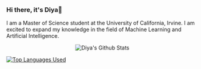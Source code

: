 ### Hi there, it's Diya👋
I am a Master of Science student at the University of California, Irvine. I am excited to expand my knowledge in the field of Machine Learning and Artificial Intelligence.
<p align="center">
  <img alt="Diya's Github Stats" src="https://github-readme-stats.vercel.app/api?username=DiyadotSaha&show_icons=true&hide_border=false&hide=stars,prs,issues&count_private=true&rank_icon=github&theme=transparent">
</p>


[![Top Languages Used](https://github-readme-stats.vercel.app/api/top-langs/?username=DiyadotSaha&theme=transparent&layout=pie&hide=jupiter%20notebook)](https://github.com/anuraghazra/github-readme-stats)






<!--
**DiyadotSaha/DiyadotSaha** is a ✨ _special_ ✨ repository because its `README.md` (this file) appears on your GitHub profile.
Here are some ideas to get you started:
Streak: [![GitHub Streak](https://streak-stats.demolab.com/?user=DiyadotSaha&theme=transparent&hide_longest_streak=true&hide_total_contributions=true)](https://git.io/streak-stats)

- 🔭 I’m currently working on ...
- 🌱 I’m currently learning ...
- 👯 I’m looking to collaborate on ...
- 🤔 I’m looking for help with ...
- 💬 Ask me about ...
- 📫 How to reach me: ...
- 😄 Pronouns: ...
- ⚡ Fun fact: ...
-->

